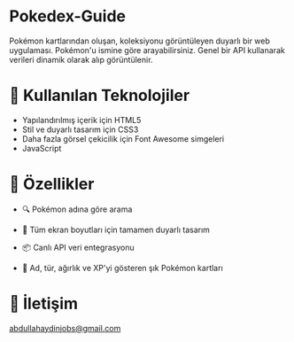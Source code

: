 # Pokedex-Guide
Pokémon kartlarından oluşan, koleksiyonu görüntüleyen duyarlı bir web uygulaması. Pokémon'u ismine göre arayabilirsiniz. Genel bir API kullanarak verileri dinamik olarak alıp görüntülenir.

# 🧰 Kullanılan Teknolojiler

+ Yapılandırılmış içerik için HTML5
+ Stil ve duyarlı tasarım için CSS3
+ Daha fazla görsel çekicilik için Font Awesome simgeleri
+ JavaScript

# 🌟 Özellikler
+ 🔍 Pokémon adına göre arama

+ 📱 Tüm ekran boyutları için tamamen duyarlı tasarım

+ 📦 Canlı API veri entegrasyonu

+ 🎨 Ad, tür, ağırlık ve XP'yi gösteren şık Pokémon kartları

# 📧 İletişim
abdullahaydinjobs@gmail.com
